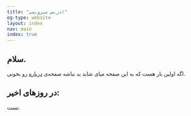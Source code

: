 ```yaml
---
title: "ادریس میرویسی"
og-type: website
layout: index
nav: main
index: true
---
```


سلام. 
---
اگه اولین بار هست که به این صفحه میای شاید بد نباشه صفحه‌ی [درباره](/about) رو بخونی.  

در روزهای اخیر:
---
تست. 
